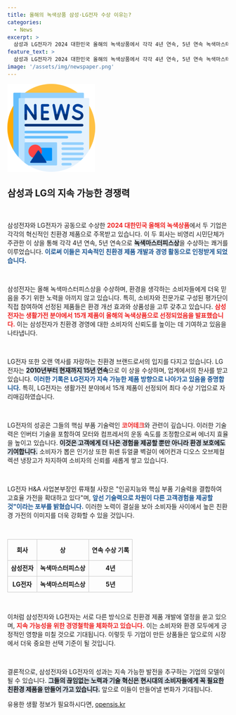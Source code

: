 ```yaml
---
title: 올해의 녹색상품 삼성·LG전자 수상 이유는?
categories:
  - News
excerpt: >
  삼성과 LG전자가 2024 대한민국 올해의 녹색상품에서 각각 4년 연속, 5년 연속 녹색마스터피스상을 수상하며 친환경 가전의 명성을 이어갔습니다. 업계를 선도하는 두 기업의 차별화된 기술력, 소비자들이 뽑은 인기 상품까지! 클릭해 더 자세한 내용을 확인하세요!
feature_text: >
  삼성과 LG전자가 2024 대한민국 올해의 녹색상품에서 각각 4년 연속, 5년 연속 녹색마스터피스상을 수상하며 친환경 가전의 명성을 이어갔습니다. 업계를 선도하는 두 기업의 차별화된 기술력, 소비자들이 뽑은 인기 상품까지! 클릭해 더 자세한 내용을 확인하세요!
image: '/assets/img/newspaper.png'
---
```


<p><img src="/assets/img/newspaper.png" alt="kimp 속보" /></p>

<h2 data-ke-size="size26">삼성과 LG의 지속 가능한 경쟁력</h2>

<p data-ke-size="size16">&nbsp;</p>

<p>삼성전자와 LG전자가 공동으로 수상한 <b><span style="color: #ee2323;">2024 대한민국 올해의 녹색상품</span></b>에서 두 기업은 각각의 혁신적인 친환경 제품으로 주목받고 있습니다. 이 두 회사는 비영리 시민단체가 주관한 이 상을 통해 각각 4년 연속, 5년 연속으로 <b><span style="background-color: #21538527;">녹색마스터피스상</span></b>을 수상하는 쾌거를 이루었습니다. <b><span style="color: #1a5490;">이로써 이들은 지속적인 친환경 제품 개발과 경영 활동으로 인정받게 되었습니다.</span></b></p>

<p data-ke-size="size16">&nbsp;</p>

<p>삼성전자는 올해 녹색마스터피스상을 수상하며, 환경을 생각하는 소비자들에게 더욱 믿음을 주기 위한 노력을 아끼지 않고 있습니다. 특히, 소비자와 전문가로 구성된 평가단이 직접 참여하여 선정된 제품들은 환경 개선 효과와 상품성을 고루 갖추고 있습니다. <b><span style="color: #ee2323;">삼성전자는 생활가전 분야에서 15개 제품이 올해의 녹색상품으로 선정되었음을 발표했습니다.</span></b> 이는 삼성전자가 친환경 경영에 대한 소비자의 신뢰도를 높이는 데 기여하고 있음을 나타냅니다.</p>

<p data-ke-size="size16">&nbsp;</p>

<p>LG전자 또한 오랜 역사를 자랑하는 친환경 브랜드로서의 입지를 다지고 있습니다. LG전자는 <b><span style="background-color: #21538527;">2010년부터 현재까지 15년 연속</span></b>으로 이 상을 수상하며, 업계에서의 찬사를 받고 있습니다. <b><span style="color: #1a5490;">이러한 기록은 LG전자가 지속 가능한 제품 방향으로 나아가고 있음을 증명합니다.</span></b> 특히, LG전자는 생활가전 분야에서 15개 제품이 선정되어 최다 수상 기업으로 자리매김하였습니다.</p>

<p data-ke-size="size16">&nbsp;</p>

<p>LG전자의 성공은 그들의 핵심 부품 기술력인 <b><span style="color: #ee2323;">코어테크</span></b>와 관련이 깊습니다. 이러한 기술력은 인버터 기술을 포함하여 모터와 컴프레서의 운동 속도를 조정함으로써 에너지 효율을 높이고 있습니다. <b><span style="background-color: #21538527;">이것은 고객에게 더 나은 경험을 제공할 뿐만 아니라 환경 보호에도 기여합니다.</span></b> 소비자가 뽑은 인기상 또한 휘센 듀얼쿨 벽걸이 에어컨과 디오스 오브제컬렉션 냉장고가 차지하여 소비자의 신뢰를 새롭게 쌓고 있습니다.</p>

<p data-ke-size="size16">&nbsp;</p>

<p>LG전자 H&amp;A 사업본부장인 류재철 사장은 "인공지능와 핵심 부품 기술력을 결합하여 고효율 가전을 확대하고 있다"며, <b><span style="color: #1a5490;">앞선 기술력으로 차원이 다른 고객경험을 제공할 것"이라는 포부를 밝혔습니다.</span></b> 이러한 노력이 결실을 보아 소비자들 사이에서 높은 친환경 가전의 이미지를 더욱 강화할 수 있을 것입니다.</p>

<p data-ke-size="size16">&nbsp;</p>

<table style="width:100%; border-collapse: collapse;">
    <tr>
        <th style="border: 1px solid #cccccc; text-align: center; height: 40px;"><b>회사</b></th>
        <th style="border: 1px solid #cccccc; text-align: center; height: 40px;"><b>상</b></th>
        <th style="border: 1px solid #cccccc; text-align: center; height: 40px;"><b>연속 수상 기록</b></th>
    </tr>
    <tr>
        <td style="border: 1px solid #cccccc; text-align: center; height: 30px;"><b>삼성전자</b></td>
        <td style="border: 1px solid #cccccc; text-align: center; height: 30px;"><b>녹색마스터피스상</b></td>
        <td style="border: 1px solid #cccccc; text-align: center; height: 30px;"><b>4년</b></td>
    </tr>
    <tr>
        <td style="border: 1px solid #cccccc; text-align: center; height: 30px;"><b>LG전자</b></td>
        <td style="border: 1px solid #cccccc; text-align: center; height: 30px;"><b>녹색마스터피스상</b></td>
        <td style="border: 1px solid #cccccc; text-align: center; height: 30px;"><b>5년</b></td>
    </tr>
</table>

<p data-ke-size="size16">&nbsp;</p>

<p>이처럼 삼성전자와 LG전자는 서로 다른 방식으로 친환경 제품 개발에 열정을 쏟고 있으며, <b><span style="color: #ee2323;">지속 가능성을 위한 경영철학을 체화하고 있습니다.</span></b> 이는 소비자와 환경 모두에게 긍정적인 영향을 미칠 것으로 기대됩니다. 이렇듯 두 기업이 만든 상품들은 앞으로의 시장에서 더욱 중요한 선택 기준이 될 것입니다.</p>

<p data-ke-size="size16">&nbsp;</p>

<p>결론적으로, 삼성전자와 LG전자의 성과는 지속 가능한 발전을 추구하는 기업의 모델이 될 수 있습니다. <b><span style="background-color: #21538527;">그들의 끊임없는 노력과 기술 혁신은 현시대의 소비자들에게 꼭 필요한 친환경 제품을 만들어 가고 있습니다.</span></b> 앞으로 이들이 만들어낼 변화가 기대됩니다.</p>
유용한 생활 정보가 필요하시다면, <a href="https://opensis.kr" rel="dofollow">opensis.kr</a>


